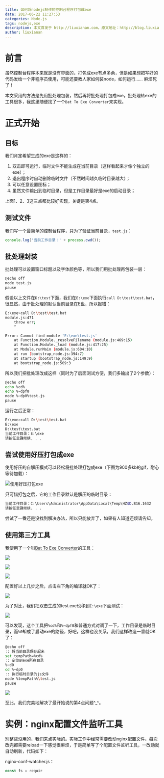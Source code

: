 ```yaml
---
title: 如何将nodejs制作的控制台程序打包成exe
date: 2017-06-22 11:27:53
categories: Node.js
tags: nodejs,exe
description: 本文首发于 http://liuxianan.com，原文地址：http://blog.liuxianan.com/nodejs-to-exe.html，转载请注明署名“liuxianan”并在显眼位置保留原文链接，谢谢！
author: liuxianan
---
```


# 前言

虽然控制台程序本来就是没有界面的，打包成exe有点多余，但是如果想把写好的代码发给一个非程序员使用，可能还要教人家如何装node，如何运行…… 麻烦死了！

本文采用的方法是先用批处理包装，然后再将批处理打包成exe，批处理转exe的工具很多，我这里随便找了一个`Bat To Exe Converter`来实现。

# 正式开始

## 目标

我们肯定希望生成的exe是这样的：

1. 双击即可运行，临时文件不能生成在当前目录（这样看起来才像个独立的exe）；
2. 退出程序时自动删除临时文件（不然时间越久临时目录越大）；
3. 可以任意设置图标；
4. 虽然文件输出到临时目录，但是工作目录最好是exe的启动目录；

上面1、2、3这三点都比较好实现，关键是第4点。

## 测试文件

我们写一个最简单的控制台程序，只为了验证当前目录，`test.js`：

```javascript
console.log('当前工作目录：' + process.cwd());
```

## 批处理封装

批处理可以设置窗口标题以及字体颜色等，所以我们用批处理再包装一层：

```bash
@echo off
node test.js
pause
```

假设以上文件在`D:\test`下面，我们在`E:\exe`下面执行`call D:\test\test.bat`，很显然，由于批处理的默认当前目录在E盘，所以报错：

```bash
E:\exe>call D:\test\test.bat
module.js:471
    throw err;
    ^

Error: Cannot find module 'E:\exe\test.js'
    at Function.Module._resolveFilename (module.js:469:15)
    at Function.Module._load (module.js:417:25)
    at Module.runMain (module.js:604:10)
    at run (bootstrap_node.js:394:7)
    at startup (bootstrap_node.js:149:9)
    at bootstrap_node.js:509:3
```

所以我们把批处理改成这样（同时为了后面测试方便，我们多输出了2个参数）：

```bash
@echo off
echo %cd%
echo %~dpf0
node %~dp0%test.js
pause
```

运行之后正常：

```bash
E:\exe>call D:\test\test.bat
E:\exe
D:\test\test.bat
当前工作目录：E:\exe
请按任意键继续. . .
```

## 尝试使用好压打包成exe

使用好压的自解压模式可以轻松将批处理打包成exe（下图为900多kb的gif，耐心等待加载）：

![使用好压打包exe](http://image.liuxianan.com/201707/20170727_163238_518_3340.gif)

只可惜打包之后，它的工作目录默认是解压的临时目录：

```bash
当前工作目录：C:\Users\Administrator\AppData\Local\Temp\HZ$D.816.1632
请按任意键继续. . .
```

尝试了一番还是没找到解决办法，所以只能放弃了，如果有人知道还烦请告知。

## 使用第三方工具

我使用了一个叫[Bat To Exe Converter](http://www.pc6.com/softview/SoftView_31106.html)的工具：

![](http://image.liuxianan.com/201707/20170727_151345_112_3422.png)

![](http://image.liuxianan.com/201707/20170727_151402_027_8982.png)

![](http://image.liuxianan.com/201707/20170727_151414_892_9578.png)

配置好以上几步之后，点击左下角的编译就OK了：

![](http://image.liuxianan.com/201707/20170727_160359_291_3179.png)

为了对比，我们把双击生成的test.exe也移到`E:\exe`下面测试：

![](http://image.liuxianan.com/201707/20170727_154210_243_1912.png)

可以发现，这个工具把`%cd%`和`%~dpf0`和普通方式对调了一下，工作目录是临时目录，而`%0`却成了启动exe的路径，好吧，这样也没关系，我们这样改造一番就OK了：

```bash
@echo off
:: 将当前目录保存起来
set tempPath=%cd%
:: 定位到exe所在目录
%~d0
cd %~dp0
:: 执行临时目录的js文件
node %tempPath%\test.js
pause

```

![](http://image.liuxianan.com/201707/20170727_155429_501_8294.png)

至此，我们完美地解决了最开始说的第4点问题^_^。

# 实例：nginx配置文件监听工具

别整些没用的，我们来点实际的。实际工作中经常需要改动nginx配置文件，每次改完都需要reload一下感觉很麻烦，于是简单写了个配置文件监听工具，一改动就自动刷新，代码如下：

nginx-conf-watcher.js：

```js
const fs = requir